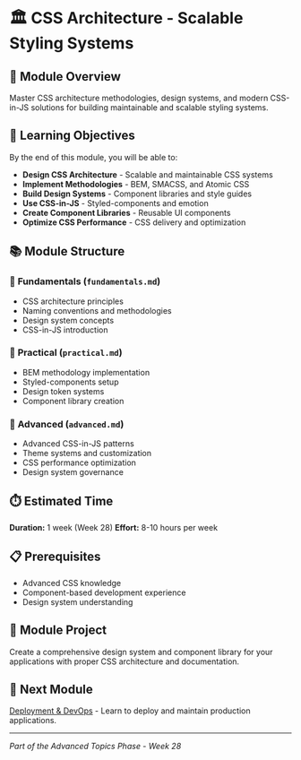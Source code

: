 
# 🏛️ CSS Architecture - Scalable Styling Systems

## 📖 Module Overview

Master CSS architecture methodologies, design systems, and modern CSS-in-JS solutions for building maintainable and scalable styling systems.

## 🎯 Learning Objectives

By the end of this module, you will be able to:

- **Design CSS Architecture** - Scalable and maintainable CSS systems
- **Implement Methodologies** - BEM, SMACSS, and Atomic CSS
- **Build Design Systems** - Component libraries and style guides
- **Use CSS-in-JS** - Styled-components and emotion
- **Create Component Libraries** - Reusable UI components
- **Optimize CSS Performance** - CSS delivery and optimization

## 📚 Module Structure

### 📖 **Fundamentals** (`fundamentals.md`)
- CSS architecture principles
- Naming conventions and methodologies
- Design system concepts
- CSS-in-JS introduction

### 🔨 **Practical** (`practical.md`)
- BEM methodology implementation
- Styled-components setup
- Design token systems
- Component library creation

### 🚀 **Advanced** (`advanced.md`)
- Advanced CSS-in-JS patterns
- Theme systems and customization
- CSS performance optimization
- Design system governance

## ⏱️ Estimated Time
**Duration:** 1 week (Week 28)
**Effort:** 8-10 hours per week

## 📋 Prerequisites
- Advanced CSS knowledge
- Component-based development experience
- Design system understanding

## 🎯 Module Project
Create a comprehensive design system and component library for your applications with proper CSS architecture and documentation.

## 🔗 Next Module
[Deployment & DevOps](../../06-devops/deployment-devops/) - Learn to deploy and maintain production applications.

---
*Part of the Advanced Topics Phase - Week 28*
